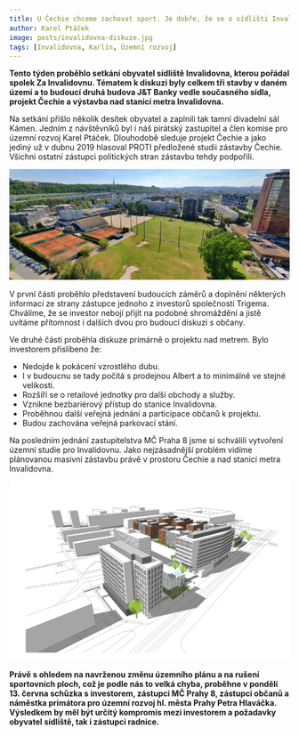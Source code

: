 ```yaml
---
title: U Čechie chceme zachovat sport. Je dobře, že se o sídlišti Invalidovna diskutuje 
author: Karel Ptáček
image: posts/invalidovna-diskuze.jpg
tags: [Invalidovna, Karlín, Územní rozvoj]
---
```


**Tento týden proběhlo setkání obyvatel sídliště Invalidovna, kterou pořádal spolek Za Invalidovnu. Tématem k diskuzi byly celkem tři stavby v daném území a to budoucí druhá budova J&T Banky vedle současného sídla, projekt Čechie a výstavba nad stanicí metra Invalidovna.** 

Na setkání přišlo několik desítek obyvatel a zaplnili tak tamní divadelní sál Kámen. Jedním z návštěvníků byl i náš pirátský zastupitel a člen komise pro územní rozvoj Karel Ptáček. Dlouhodobě sleduje projekt Čechie a jako jediný už v dubnu 2019 hlasoval PROTI předložené studii zástavby Čechie. Všichni ostatní zástupci politických stran zástavbu tehdy podpořili.

![Pohled na oblast Čechie](/assets/img/posts/invadlidovna-cechie.jpg)

V první části proběhlo představení budoucích záměrů a doplnění některých informací ze strany zástupce jednoho z investorů společnosti Trigema. Chválíme, že se investor nebojí přijít na podobné shromáždění a jistě uvítáme přítomnost i dalších dvou pro budoucí diskuzi s občany.

Ve druhé části proběhla diskuze primárně o projektu nad metrem. Bylo investorem přislíbeno že:
- Nedojde k pokácení vzrostlého dubu.
- I v budoucnu se tady počítá s prodejnou Albert a to minimálně ve stejné velikosti.
- Rozšíří se o retailové jednotky pro další obchody a služby.
- Vznikne bezbariérový přístup do stanice Invalidovna.
- Proběhnou další veřejná jednání a participace občanů k projektu.
- Budou zachována veřejná parkovací stání.

Na posledním jednání zastupitelstva MČ Praha 8 jsme si schválili vytvoření územní studie pro Invalidovnu. Jako nejzásadnější problém vidíme plánovanou masivní zástavbu právě v prostoru Čechie a nad stanicí metra Invalidovna.

![Výstavba nad stanicí metra Invalidovna](/assets/img/posts/invalidovna-novavystavba.png)

**Právě s ohledem na navrženou změnu územního plánu a na rušení sportovních ploch, což je podle nás to velká chyba, proběhne v pondělí 13. června schůzka s investorem, zástupci MČ Prahy 8, zástupci občanů a náměstka primátora pro územní rozvoj hl. města Prahy Petra Hlaváčka. Výsledkem by měl být určitý kompromis mezi investorem a požadavky obyvatel sídliště, tak i zástupci radnice.**
